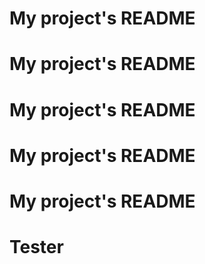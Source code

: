 # My project's README
# My project's README
# My project's README
# My project's README
# My project's README
# Tester
